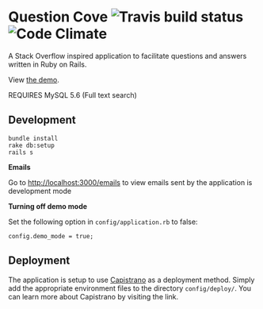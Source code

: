 # Question Cove ![Travis build status](https://travis-ci.org/severest/question-cove.svg?branch=master) ![Code Climate](https://codeclimate.com/github/severest/question-cove/badges/gpa.svg)

A Stack Overflow inspired application to facilitate questions and answers written in Ruby on Rails.

View [the demo](https://questioncove.thealtitude.ca).

REQUIRES MySQL 5.6 (Full text search)

## Development

```
bundle install
rake db:setup
rails s
```

**Emails**

Go to <http://localhost:3000/emails> to view emails sent by the application is development mode

**Turning off demo mode**

Set the following option in `config/application.rb` to false:

```
config.demo_mode = true;
```

## Deployment

The application is setup to use [Capistrano](https://github.com/capistrano/capistrano) as a deployment method. Simply add the appropriate environment files to the directory `config/deploy/`. You can learn more about Capistrano by visiting the link.
